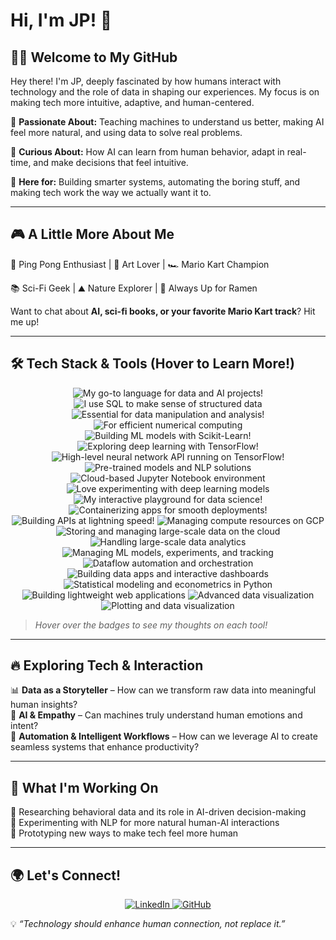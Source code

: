 # Hi, I'm JP! 🚀

## 👨‍💻 Welcome to My GitHub
Hey there! I'm JP, deeply fascinated by how humans interact with technology and the role of data in shaping our experiences. My focus is on making tech more intuitive, adaptive, and human-centered.

🔹 **Passionate About:** Teaching machines to understand us better, making AI feel more natural, and using data to solve real problems.

🔹 **Curious About:** How AI can learn from human behavior, adapt in real-time, and make decisions that feel intuitive. 

🔹 **Here for:** Building smarter systems, automating the boring stuff, and making tech work the way we actually want it to. 

---
## 🎮 A Little More About Me

<div align="left">
  
🎾 Ping Pong Enthusiast  | 🎨 Art Lover  | 🏎️ Mario Kart Champion 

📚 Sci-Fi Geek  | ⛰️ Nature Explorer  | 🍜 Always Up for Ramen  

Want to chat about **AI, sci-fi books, or your favorite Mario Kart track**? Hit me up!  

---
## 🛠️ Tech Stack & Tools (Hover to Learn More!)

<p align="center">
  <img src="https://img.shields.io/badge/Python-3776AB?style=for-the-badge&logo=python&logoColor=white" title="My go-to language for data and AI projects!">
  <img src="https://img.shields.io/badge/SQL-CC2927?style=for-the-badge&logo=postgresql&logoColor=white" title="I use SQL to make sense of structured data">
  <img src="https://img.shields.io/badge/Pandas-150458?style=for-the-badge&logo=pandas&logoColor=white" title="Essential for data manipulation and analysis!">
  <img src="https://img.shields.io/badge/Numpy-013243?style=for-the-badge&logo=numpy&logoColor=white" title="For efficient numerical computing">
  <img src="https://img.shields.io/badge/Scikit--Learn-F7931E?style=for-the-badge&logo=scikit-learn&logoColor=white" title="Building ML models with Scikit-Learn!">
  <img src="https://img.shields.io/badge/TensorFlow-FF6F00?style=for-the-badge&logo=tensorflow&logoColor=white" title="Exploring deep learning with TensorFlow!">
  <img src="https://img.shields.io/badge/Keras-D00000?style=for-the-badge&logo=keras&logoColor=white" title="High-level neural network API running on TensorFlow!">
  <img src="https://img.shields.io/badge/Hugging_Face-FFAE1A?style=for-the-badge&logo=huggingface&logoColor=white" title="Pre-trained models and NLP solutions">
  <img src="https://img.shields.io/badge/Google_Colab-F9AB00?style=for-the-badge&logo=googlecolab&logoColor=white" title="Cloud-based Jupyter Notebook environment">
  <img src="https://img.shields.io/badge/PyTorch-EE4C2C?style=for-the-badge&logo=pytorch&logoColor=white" title="Love experimenting with deep learning models">
  <img src="https://img.shields.io/badge/Jupyter-F37626?style=for-the-badge&logo=jupyter&logoColor=white" title="My interactive playground for data science!">
  <img src="https://img.shields.io/badge/Docker-2496ED?style=for-the-badge&logo=docker&logoColor=white" title="Containerizing apps for smooth deployments!">
  <img src="https://img.shields.io/badge/FastAPI-009688?style=for-the-badge&logo=fastapi&logoColor=white" title="Building APIs at lightning speed!">
  <img src="https://img.shields.io/badge/Google_Compute-4285F4?style=for-the-badge&logo=googlecloud&logoColor=white" title="Managing compute resources on GCP">
  <img src="https://img.shields.io/badge/Cloud_Storage-4285F4?style=for-the-badge&logo=googlecloud&logoColor=white" title="Storing and managing large-scale data on the cloud">
  <img src="https://img.shields.io/badge/BigQuery-669DF6?style=for-the-badge&logo=googlebigquery&logoColor=white" title="Handling large-scale data analytics">
  <img src="https://img.shields.io/badge/MLflow-00B5F5?style=for-the-badge&logo=mlflow&logoColor=white" title="Managing ML models, experiments, and tracking">
  <img src="https://img.shields.io/badge/Prefect-3858E9?style=for-the-badge&logo=prefect&logoColor=white" title="Dataflow automation and orchestration">
  <img src="https://img.shields.io/badge/Streamlit-FF4B4B?style=for-the-badge&logo=streamlit&logoColor=white" title="Building data apps and interactive dashboards">
  <img src="https://img.shields.io/badge/Statsmodels-4B0082?style=for-the-badge&logo=python&logoColor=white" title="Statistical modeling and econometrics in Python">
  <img src="https://img.shields.io/badge/Flask-000000?style=for-the-badge&logo=flask&logoColor=white" title="Building lightweight web applications">
  <img src="https://img.shields.io/badge/Seaborn-4C8CBF?style=for-the-badge&logo=python&logoColor=white" title="Advanced data visualization">
  <img src="https://img.shields.io/badge/Matplotlib-11557C?style=for-the-badge&logo=python&logoColor=white" title="Plotting and data visualization">
</p>

> *Hover over the badges to see my thoughts on each tool!*  

---
## 🔥 Exploring Tech & Interaction
📊 **Data as a Storyteller** – How can we transform raw data into meaningful human insights?  
🤖 **AI & Empathy** – Can machines truly understand human emotions and intent?  
🦾 **Automation & Intelligent Workflows** – How can we leverage AI to create seamless systems that enhance productivity?

---
## 🚀 What I'm Working On
🔹 Researching behavioral data and its role in AI-driven decision-making  
🔹 Experimenting with NLP for more natural human-AI interactions  
🔹 Prototyping new ways to make tech feel more human  

---
## 🌍 Let's Connect!
<p align="center">
  <a href="https://www.linkedin.com/in/jpalvarezb">
    <img src="https://img.shields.io/badge/LinkedIn-0A66C2?style=for-the-badge&logo=linkedin&logoColor=white" alt="LinkedIn">
  </a>
  <a href="https://github.com/jpalvarezb">
    <img src="https://img.shields.io/badge/GitHub-181717?style=for-the-badge&logo=github&logoColor=white" alt="GitHub">
  </a>
</p>

💡 *“Technology should enhance human connection, not replace it.”*
